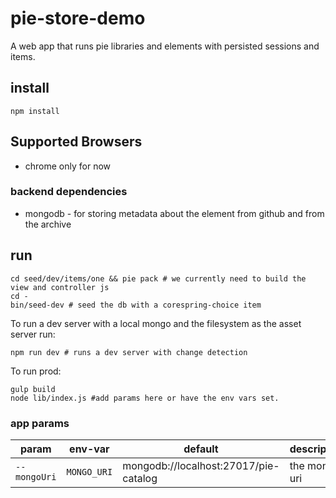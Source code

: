 # pie-store-demo

A web app that runs pie libraries and elements with persisted sessions and items.

## install 
```
npm install 
```

## Supported Browsers

* chrome only for now

### backend dependencies

* mongodb - for storing metadata about the element from github and from the archive

## run 

```shell
cd seed/dev/items/one && pie pack # we currently need to build the view and controller js
cd -
bin/seed-dev # seed the db with a corespring-choice item
```

To run a dev server with a local mongo and the filesystem as the asset server run:
```shell
npm run dev # runs a dev server with change detection
```

To run prod: 
```shell
gulp build
node lib/index.js #add params here or have the env vars set.
```
### app params

| param | env-var  | default  | description |
|-------|----------|----------|-------------|
|`--mongoUri` | `MONGO_URI` | mongodb://localhost:27017/pie-catalog  | the mongo uri |

